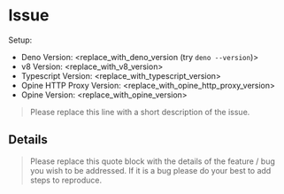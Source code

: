 # Issue

Setup:

- Deno Version: <replace_with_deno_version (try `deno --version`)>
- v8 Version: <replace_with_v8_version>
- Typescript Version: <replace_with_typescript_version>
- Opine HTTP Proxy Version: <replace_with_opine_http_proxy_version>
- Opine Version: <replace_with_opine_version>

> Please replace this line with a short description of the issue.

## Details

> Please replace this quote block with the details of the feature / bug you wish to be addressed. If it is a bug please do your best to add steps to reproduce.
